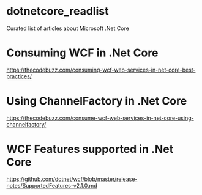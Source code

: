 # dotnetcore_readlist
Curated list of articles about Microsoft .Net Core

# Consuming WCF in .Net Core
https://thecodebuzz.com/consuming-wcf-web-services-in-net-core-best-practices/

# Using ChannelFactory in .Net Core
https://thecodebuzz.com/consume-wcf-web-services-in-net-core-using-channelfactory/

# WCF Features supported in .Net Core
https://github.com/dotnet/wcf/blob/master/release-notes/SupportedFeatures-v2.1.0.md
